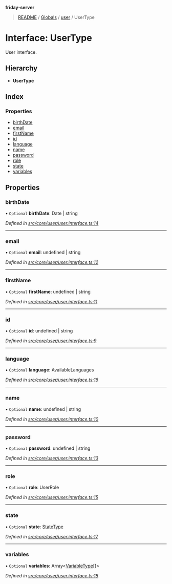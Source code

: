 **friday-server**

> [README](../README.md) / [Globals](../globals.md) / [user](../modules/user.md) / UserType

# Interface: UserType

User interface.

## Hierarchy

* **UserType**

## Index

### Properties

* [birthDate](user.usertype.md#birthdate)
* [email](user.usertype.md#email)
* [firstName](user.usertype.md#firstname)
* [id](user.usertype.md#id)
* [language](user.usertype.md#language)
* [name](user.usertype.md#name)
* [password](user.usertype.md#password)
* [role](user.usertype.md#role)
* [state](user.usertype.md#state)
* [variables](user.usertype.md#variables)

## Properties

### birthDate

• `Optional` **birthDate**: Date \| string

*Defined in [src/core/user/user.interface.ts:14](https://github.com/friday-ai/friday/blob/cd1d9b5/server/src/core/user/user.interface.ts#L14)*

___

### email

• `Optional` **email**: undefined \| string

*Defined in [src/core/user/user.interface.ts:12](https://github.com/friday-ai/friday/blob/cd1d9b5/server/src/core/user/user.interface.ts#L12)*

___

### firstName

• `Optional` **firstName**: undefined \| string

*Defined in [src/core/user/user.interface.ts:11](https://github.com/friday-ai/friday/blob/cd1d9b5/server/src/core/user/user.interface.ts#L11)*

___

### id

• `Optional` **id**: undefined \| string

*Defined in [src/core/user/user.interface.ts:9](https://github.com/friday-ai/friday/blob/cd1d9b5/server/src/core/user/user.interface.ts#L9)*

___

### language

• `Optional` **language**: AvailableLanguages

*Defined in [src/core/user/user.interface.ts:16](https://github.com/friday-ai/friday/blob/cd1d9b5/server/src/core/user/user.interface.ts#L16)*

___

### name

• `Optional` **name**: undefined \| string

*Defined in [src/core/user/user.interface.ts:10](https://github.com/friday-ai/friday/blob/cd1d9b5/server/src/core/user/user.interface.ts#L10)*

___

### password

• `Optional` **password**: undefined \| string

*Defined in [src/core/user/user.interface.ts:13](https://github.com/friday-ai/friday/blob/cd1d9b5/server/src/core/user/user.interface.ts#L13)*

___

### role

• `Optional` **role**: UserRole

*Defined in [src/core/user/user.interface.ts:15](https://github.com/friday-ai/friday/blob/cd1d9b5/server/src/core/user/user.interface.ts#L15)*

___

### state

• `Optional` **state**: [StateType](state.statetype.md)

*Defined in [src/core/user/user.interface.ts:17](https://github.com/friday-ai/friday/blob/cd1d9b5/server/src/core/user/user.interface.ts#L17)*

___

### variables

• `Optional` **variables**: Array\<[VariableType](variable.variabletype.md)[]>

*Defined in [src/core/user/user.interface.ts:18](https://github.com/friday-ai/friday/blob/cd1d9b5/server/src/core/user/user.interface.ts#L18)*
